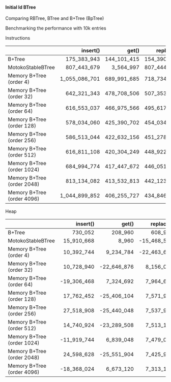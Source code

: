 #### Initial Id BTree
Comparing RBTree, BTree and B+Tree (BpTree)

Benchmarking the performance with 10k entries


Instructions

|                            |      insert() |       get() |   replace() |  entries() |      remove() |
| :------------------------- | ------------: | ----------: | ----------: | ---------: | ------------: |
| B+Tree                     |   175_383_943 | 144_101_415 | 154_390_977 |  4_851_558 |   184_602_693 |
| MotokoStableBTree          |   807_443_679 |   3_564_997 | 807_444_791 |     11_835 |     2_817_599 |
| Memory B+Tree (order 4)    | 1_055_086_701 | 689_991_685 | 718_734_816 | 54_899_157 | 1_226_047_246 |
| Memory B+Tree (order 32)   |   642_321_343 | 478_708_506 | 507_353_186 | 51_104_517 |   690_432_539 |
| Memory B+Tree (order 64)   |   616_553_037 | 466_975_566 | 495_617_480 | 50_834_266 |   650_600_376 |
| Memory B+Tree (order 128)  |   578_034_060 | 425_390_702 | 454_034_399 | 50_698_025 |   592_902_831 |
| Memory B+Tree (order 256)  |   586_513_044 | 422_632_156 | 451_278_853 | 50_628_655 |   589_813_542 |
| Memory B+Tree (order 512)  |   616_811_108 | 420_304_249 | 448_922_929 | 50_592_499 |   611_112_686 |
| Memory B+Tree (order 1024) |   684_994_774 | 417_447_672 | 446_051_586 | 50_578_476 |   663_878_002 |
| Memory B+Tree (order 2048) |   813_134_082 | 413_532_813 | 442_123_510 | 50_578_241 |   776_781_417 |
| Memory B+Tree (order 4096) | 1_044_899_852 | 406_255_727 | 434_846_641 | 50_593_844 |   994_976_782 |


Heap

|                            |    insert() |       get() |   replace() | entries() |    remove() |
| :------------------------- | ----------: | ----------: | ----------: | --------: | ----------: |
| B+Tree                     |     730_052 |     208_960 |     608_964 |     9_084 |     208_964 |
| MotokoStableBTree          |  15_910_668 |       8_960 | -15_468_572 |     9_424 |       8_964 |
| Memory B+Tree (order 4)    |  10_392_744 |   9_234_784 | -22_463_604 | 1_289_552 |  13_697_672 |
| Memory B+Tree (order 32)   |  10_728_940 | -22_646_876 |   8_156_052 | 1_289_360 |  13_242_512 |
| Memory B+Tree (order 64)   | -19_306_468 |   7_324_692 |   7_964_696 | 1_289_360 | -14_905_396 |
| Memory B+Tree (order 128)  |  17_762_452 | -25_406_104 |   7_571_936 | 1_289_328 | -10_848_916 |
| Memory B+Tree (order 256)  |  27_518_908 | -25_440_048 |   7_537_924 | 1_289_328 |  -2_894_912 |
| Memory B+Tree (order 512)  |  14_740_924 | -23_289_508 |   7_513_152 | 1_289_328 |  12_068_456 |
| Memory B+Tree (order 1024) | -11_919_744 |   6_839_048 |   7_479_052 | 1_289_328 | -20_541_184 |
| Memory B+Tree (order 2048) |  24_598_628 | -25_551_904 |   7_425_900 | 1_289_328 |   9_427_588 |
| Memory B+Tree (order 4096) | -18_368_024 |   6_673_120 |   7_313_124 | 1_289_368 |  -5_271_460 |